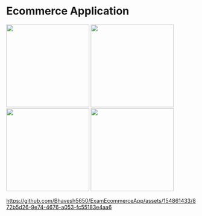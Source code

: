 <h1>Ecommerce Application</h1>
<p>
  <image src="https://github.com/Bhavesh5650/ExamEcommerceApp/assets/154861433/38a9eac7-cc12-49af-8c05-662b8cb9aed0" width="220px"/>
    <image src="https://github.com/Bhavesh5650/ExamEcommerceApp/assets/154861433/d6ab0bfb-a4d4-4798-af54-c0755cf6f1c7" width="220px"/>
    <image src="https://github.com/Bhavesh5650/ExamEcommerceApp/assets/154861433/a25ad482-9aaa-4b68-beeb-b6267516e921" width="220px"/>
    <image src="https://github.com/Bhavesh5650/ExamEcommerceApp/assets/154861433/192ecba7-cbb5-40d2-adcf-807af62f1f54" width="220px"/>
</p>


https://github.com/Bhavesh5650/ExamEcommerceApp/assets/154861433/872b5d26-9e74-4676-a053-fc55183e4aa6

